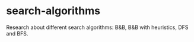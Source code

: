 # search-algorithms
Research about different search algorithms: B&B, B&B with heuristics, DFS and BFS.

